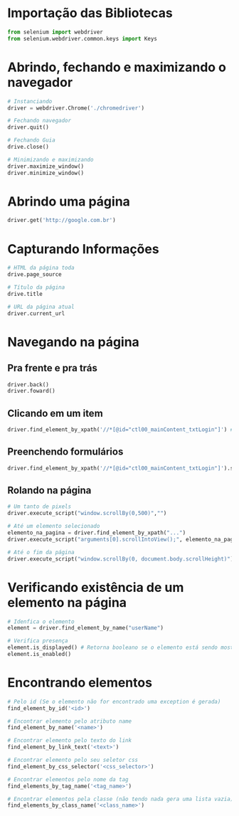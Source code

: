 # Importação das Bibliotecas

```python
from selenium import webdriver
from selenium.webdriver.common.keys import Keys
```

# Abrindo, fechando e maximizando o navegador

```python
# Instanciando 
driver = webdriver.Chrome('./chromedriver')

# Fechando navegador
driver.quit()

# Fechando Guia
drive.close()

# Minimizando e maximizando 
driver.maximize_window()
driver.minimize_window()
```

# Abrindo uma página

```python
driver.get('http://google.com.br')
```

# Capturando Informações

```python
# HTML da página toda
drive.page_source
```

```python
# Título da página
drive.title
```

```python
# URL da página atual 
driver.current_url
```

# Navegando na página

## Pra frente e pra trás

```python
driver.back()
driver.foward()
```
## Clicando em um item

```python
driver.find_element_by_xpath('//*[@id="ctl00_mainContent_txtLogin"]') # Tem que trocar as double cotes por singles
```

## Preenchendo formulários

```python
driver.find_element_by_xpath('//*[@id="ctl00_mainContent_txtLogin"]').send_keys('brunoresende')
```

## Rolando na página

```python
# Um tanto de pixels 
driver.execute_script("window.scrollBy(0,500)","")

# Até um elemento selecionado 
elemento_na_pagina = driver.find_element_by_xpath("...")
driver.execute_script("arguments[0].scrollIntoView();", elemento_na_pagina)

# Até o fim da página 
driver.execute_script("window.scrollBy(0, document.body.scrollHeight)")
```

# Verificando existência de um elemento na página

```python
# Idenfica o elemento
element = driver.find_element_by_name("userName")

# Verifica presença
element.is_displayed() # Retorna booleano se o elemento está sendo mostrado
element.is_enabled()
```

# Encontrando elementos 

```python
# Pelo id (Se o elemento não for encontrado uma exception é gerada)
find_element_by_id('<id>')
```

```python
# Encontrar elemento pelo atributo name
find_element_by_name('<name>')
```

```python
# Encontrar elemento pelo texto do link
find_element_by_link_text('<text>')

```

```python
# Encontrar elemento pelo seu seletor css
find_element_by_css_selector('<css_selector>')
```

```python
# Encontrar elementos pelo nome da tag
find_elements_by_tag_name('<tag_name>')
```

```python
# Encontrar elementos pela classe (não tendo nada gera uma lista vazia)
find_elements_by_class_name('<class_name>')
```
